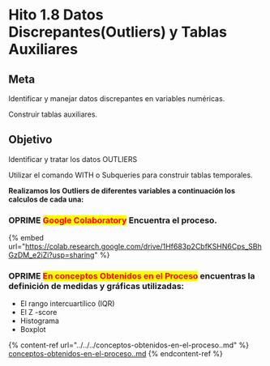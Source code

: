 # Hito 1.8 Datos Discrepantes(Outliers) y Tablas Auxiliares

## Meta

Identificar y manejar datos discrepantes en variables numéricas.

Construir tablas auxiliares.

## Objetivo

Identificar y tratar los datos OUTLIERS

Utilizar el comando WITH o Subqueries para construir tablas temporales.

**Realizamos los Outliers de diferentes variables a continuación los calculos de cada una:**

### OPRIME <mark style="color:red;">Google Colaboratory</mark> Encuentra el proceso.

{% embed url="https://colab.research.google.com/drive/1Hf683p2CbfKSHN6Cps_SBhGzDM_e2iZi?usp=sharing" %}

### OPRIME <mark style="color:red;">En conceptos Obtenidos en el Proceso</mark> encuentras la definición de medidas y gráficas utilizadas:

* El rango intercuartílico (IQR)
* El Z -score
* Histograma&#x20;
* Boxplot

{% content-ref url="../../../conceptos-obtenidos-en-el-proceso..md" %}
[conceptos-obtenidos-en-el-proceso..md](../../../conceptos-obtenidos-en-el-proceso..md)
{% endcontent-ref %}

###

##

